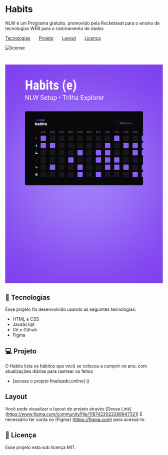 <h1 aling= "center"> Habits </h1>

<p aling= "center">
NLW é um Programa gratuito, promovido pela Rocketseat para o ensino de tecnologias WEB para o rastreamento de dados
<br/>

</p>

<p aling= "center">
  <a href="#-tecnologias"> Tecnologias</a>&nbsp;&nbsp;&nbsp;&nbsp;&nbsp;&nbsp;
  <a href="#projeto">Projeto</a>&nbsp;&nbsp;&nbsp;&nbsp;&nbsp;&nbsp;
  <a href="#layout">Layout</a>&nbsp;&nbsp;&nbsp;&nbsp;&nbsp;&nbsp;
  <a href="memo-licença">Licença</a>
</p>

<p aling= "center">
<img alt= "license" src="https://img...">
</p>

<br>

<p aling="center">
<img alt= "projeto Habits" src= ".github/preview.jpg" widht="100%">
</p>

## 🔋 Tecnologias

Esse projeto foi desenvolvido usando as seguintes tecnologias:

- HTML e CSS
- JavaScript
- Git e Github
- Figma

## 💻 Projeto

O Habits lista os hábitos que você se colocou a cumprir no ano, com atualizações diárias para rastrear os feitos

- [acesse o projeto finalizado,online] ()

## Layout

Você pode visualizar o layout do projeto através [Desse Link] (https://www.figma.com/community/file/1187422022288947321)
É necessário ter conta no [Figma] (https://figma.com) para acessá-lo.


## :memo: Licença

Esse projeto esta sob licença MIT.